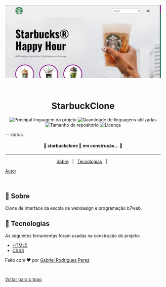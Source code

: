 <div align="center" id="top"> 
  <img src="src/assets/homeapp.png" alt="StarbuckClone" />

  &#xa0;

  <!-- <a href="https://starbuckclone.netlify.com">Demo</a> -->
</div>

<h1 align="center">StarbuckClone</h1>

<p align="center">
  <img alt="Principal linguagem do projeto" src="https://img.shields.io/github/languages/top/Gabriel4420/starbuckclone?color=56BEB8">

  <img alt="Quantidade de linguagens utilizadas" src="https://img.shields.io/github/languages/count/Gabriel4420/starbuckclone?color=56BEB8">

  <img alt="Tamanho do repositório" src="https://img.shields.io/github/repo-size/Gabriel4420/starbuckclone?color=56BEB8">

  <img alt="Licença" src="https://img.shields.io/github/license/Gabriel4420/starbuckclone?color=56BEB8">

  
</p>

 -- status 

<h4 align="center"> 
	🚧  starbuckclone 🚀 em construção...  🚧
</h4> 

<hr> 

<p align="center">
  <a href="#dart-sobre">Sobre</a> &#xa0; | &#xa0; 
  <a href="#rocket-tecnologias">Tecnologias</a> &#xa0; | &#xa0;
 
  <a href="https://github.com/Gabriel4420" target="_blank">Autor</a>
</p>

<br>

## :dart: Sobre ##

Clone de interface da escola de webdesign e programação b7web.

## :rocket: Tecnologias ##

As seguintes ferramentas foram usadas na construção do projeto:

- [HTML5](https://alunos.b7web.com.br/curso/html5-e-css3/o-que-e-html-e-pra-que-serve)
- [CSS3](https://alunos.b7web.com.br/curso/html5-e-css3/o-que-e-html-e-pra-que-serve)



Feito com :heart: por <a href="https://github.com/Gabriel4420" target="_blank">Gabriel Rodrigues Perez</a>

&#xa0;

<a href="#top">Voltar para o topo</a>

